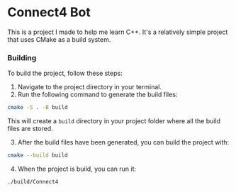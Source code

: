 # Connect4 Bot

This is a project I made to help me learn C++. It's a relatively simple project that uses CMake as a build system.

### Building

To build the project, follow these steps:

1. Navigate to the project directory in your terminal.
2. Run the following command to generate the build files:

```bash
cmake -S . -B build
```
This will create a `build` directory in your project folder where all the build files are stored.

3. After the build files have been generated, you can build the project with:

```bash
cmake --build build
```

4. When the project is build, you can run it:

```bash
./build/Connect4
```